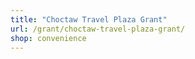 ```yaml
---
title: "Choctaw Travel Plaza Grant"
url: /grant/choctaw-travel-plaza-grant/
shop: convenience
---
```

